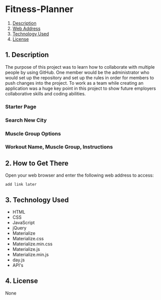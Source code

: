 # Fitness-Planner

1. [ Description ](#desc)
2. [ Web Address ](#web-address)
3. [ Technology Used ](#tech-u)
4. [ License ](#license)

<a name="desc"></a>
## 1. Description
The purpose of this project was to learn how to collaborate with multiple people
by using GitHub. One member would be the administrator who would set up the repository and
set up the rules in order for members to push changes into the project. To work as a team
while creating an application was a huge key point in this project to show future employers
collaborative skills and coding abilities.

### Starter Page


### Search New City


### Muscle Group Options


### Workout Name, Muscle Group, Instructions



## 2. How to Get There

Open your web browser and enter the following web address to access:

```
add link later
```


<a name="tech-u"></a>
## 3. Technology Used
* HTML
* CSS
* JavaScript
* jQuery
* Materialize
* Materialize.css
* Materialize.min.css
* Materialize.js
* Materialize.min.js
* day.js
* API's


<a name="license"></a>
## 4. License
None

<!-- Found this template of a README file online on Google, used previously on past challenges -->
